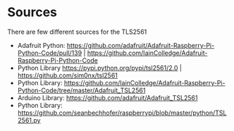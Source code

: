 # Sources

There are few different sources for the TLS2561

* Adafruit Python: https://github.com/adafruit/Adafruit-Raspberry-Pi-Python-Code/pull/139 | https://github.com/IainColledge/Adafruit-Raspberry-Pi-Python-Code
* Python Library https://pypi.python.org/pypi/tsl2561/2.0 | https://github.com/sim0nx/tsl2561
* Python Library: https://github.com/IainColledge/Adafruit-Raspberry-Pi-Python-Code/tree/master/Adafruit_TSL2561
* Arduino Library: https://github.com/adafruit/Adafruit_TSL2561
* Python Library: https://github.com/seanbechhofer/raspberrypi/blob/master/python/TSL2561.py
